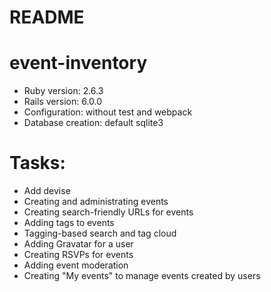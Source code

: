 # README
# event-inventory

* Ruby version: 2.6.3
* Rails version: 6.0.0
* Configuration: without test and webpack
* Database creation: default sqlite3

# Tasks:
* Add devise
* Creating and administrating events
* Creating search-friendly URLs for events
* Adding tags to events
* Tagging-based search and tag cloud
* Adding Gravatar for a user
* Creating RSVPs for events
* Adding event moderation
* Creating "My events" to manage events created by users
